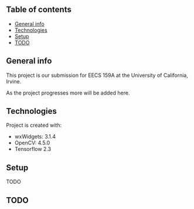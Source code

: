 ## Table of contents
* [General info](#general-info)
* [Technologies](#technologies)
* [Setup](#setup)
* [TODO](#TODO)

## General info
This project is our submission for EECS 159A at the University of California, Irvine. 

As the project progresses more will be added here.
	
## Technologies
Project is created with:
* wxWidgets: 3.1.4
* OpenCV: 4.5.0
* Tensorflow 2.3
	
## Setup
TODO
## TODO
